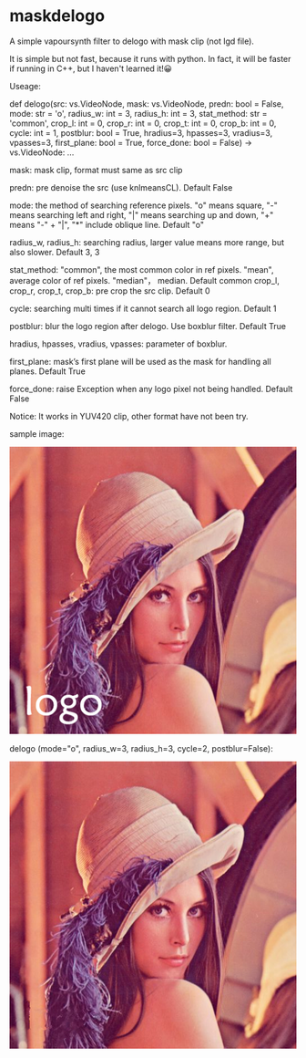 # maskdelogo

A simple vapoursynth filter to delogo with mask clip (not lgd file).

It is simple but not fast, because it runs with python. In fact, it will be faster if running in C++, but I haven't learned it!😀


Useage:

def delogo(src: vs.VideoNode, mask: vs.VideoNode, predn: bool = False,
           mode: str = 'o', radius_w: int = 3, radius_h: int = 3, stat_method: str = 'common',
           crop_l: int = 0, crop_r: int = 0, crop_t: int = 0, crop_b: int = 0, cycle: int = 1,
           postblur: bool = True, hradius=3, hpasses=3, vradius=3, vpasses=3, first_plane: bool = True,
           force_done: bool = False) -> vs.VideoNode:
    ...



mask: mask clip, format must same as src clip

predn: pre denoise the src (use knlmeansCL). Default False

mode: the method of searching reference pixels. "o" means square, "-" means searching left and right, "|" means searching up and down, "+" means "-" + "|", "*" include oblique line. Default "o"

radius_w, radius_h: searching radius, larger value means more range, but also slower. Default 3, 3

stat_method: "common", the most common color in ref pixels. "mean", average color of ref pixels. "median"， median. Default common
crop_l, crop_r, crop_t, crop_b: pre crop the src clip. Default 0

cycle: searching multi times if it cannot search all logo region. Default 1

postblur: blur the logo region after delogo. Use boxblur filter. Default True

hradius, hpasses, vradius, vpasses: parameter of boxblur.

first_plane: mask’s first plane will be used as the mask for handling all planes. Default True

force_done: raise Exception when any logo pixel not being handled. Default False



Notice: It works in YUV420 clip, other format have not been try.

sample image: 

![Image text](https://github.com/JasinChen/maskdelogo/blob/main/logo-sample.png)

delogo (mode="o", radius_w=3, radius_h=3, cycle=2, postblur=False): 

![Image text](https://github.com/JasinChen/maskdelogo/blob/main/delogo-sample.png)

